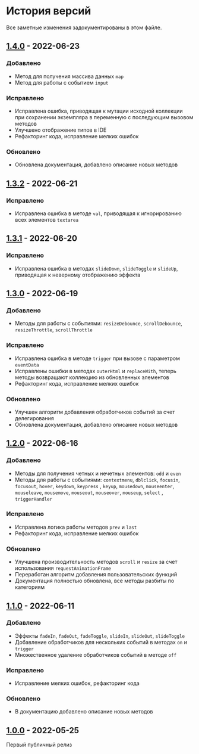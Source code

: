# История версий

Все заметные изменения задокументированы в этом файле.

[1.4.0]: https://github.com/digikid/dom-element/releases/tag/1.4.0

## [1.4.0] - 2022-06-23

### Добавлено

- Метод для получения массива данных `map`
- Метод для работы с событием `input`

### Исправлено

- Исправлена ошибка, приводящая к мутации исходной коллекции при сохранении экземпляра в переменную с последующим
  вызовом
  методов
- Улучшено отображение типов в IDE
- Рефакторинг кода, исправление мелких ошибок

### Обновлено

- Обновлена документация, добавлено описание новых методов

[1.3.2]: https://github.com/digikid/dom-element/releases/tag/1.3.2

## [1.3.2] - 2022-06-21

### Исправлено

- Исправлена ошибка в методе `val`, приводящая к игнорированию всех элементов `textarea`

[1.3.1]: https://github.com/digikid/dom-element/releases/tag/1.3.1

## [1.3.1] - 2022-06-20

### Исправлено

- Исправлена ошибка в методах `slideDown`, `slideToggle` и `slideUp`, приводящая к неверному отображению эффекта

[1.3.0]: https://github.com/digikid/dom-element/releases/tag/1.3.0

## [1.3.0] - 2022-06-19

### Добавлено

- Методы для работы с событиями: `resizeDebounce`, `scrollDebounce`, `resizeThrottle`, `scrollThrottle`

### Исправлено

- Исправлена ошибка в методе `trigger` при вызове с параметром `eventData`
- Исправлены ошибки в методах `outerHtml` и `replaceWith`, теперь методы возвращают коллекцию из обновленных элементов
- Рефакторинг кода, исправление мелких ошибок

### Обновлено

- Улучшен алгоритм добавления обработчиков событий за счет делегирования
- Обновлена документация, добавлено описание новых методов

[1.2.0]: https://github.com/digikid/dom-element/releases/tag/1.2.0

## [1.2.0] - 2022-06-16

### Добавлено

- Методы для получения четных и нечетных элементов: `odd` и `even`
- Методы для работы с событиями: `contextmenu`, `dblclick`, `focusin`, `focusout`, `hover`, `keydown`, `keypress`
  , `keyup`, `mousedown`, `mouseenter`, `mouseleave`, `mousemove`, `mouseout`, `mouseover`, `mouseup`, `select`
  , `triggerHandler`

### Исправлено

- Исправлена логика работы методов `prev` и `last`
- Рефакторинг кода, исправление мелких ошибок

### Обновлено

- Улучшена производительность методов `scroll` и `resize` за счет использования `requestAnimationFrame`
- Переработан алгоритм добавления пользовательских функций
- Документация полностью обновлена, все методы разбиты по категориям

[1.1.0]: https://github.com/digikid/dom-element/releases/tag/1.1.0

## [1.1.0] - 2022-06-11

### Добавлено

- Эффекты `fadeIn`, `fadeOut`, `fadeToggle`, `slideIn`, `slideOut`, `slideToggle`
- Добавление обработчиков для нескольких событий в методах `on` и `trigger`
- Множественное удаление обработчиков событий в методе `off`

### Исправлено

- Исправление мелких ошибок, рефакторинг кода

### Обновлено

- В документацию добавлено описание новых методов

[1.0.0]: https://github.com/digikid/dom-element/releases/tag/1.0.0

## [1.0.0] - 2022-05-25

Первый публичный релиз
